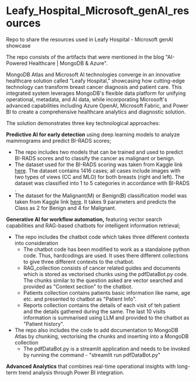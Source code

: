 # Leafy_Hospital_Microsoft_genAI_resources
Repo to share the resources used in Leafy Hospital - Microsoft genAI showcase

The repo consists of the artifacts that were mentioned in the blog "AI-Powered Healthcare | MongoDB & Azure".

MongoDB Atlas and Microsoft AI technologies converge in an innovative healthcare solution called "Leafy Hospital," showcasing how cutting-edge technology can transform breast cancer diagnosis and patient care. This integrated system leverages MongoDB's flexible data platform for unifying operational, metadata, and AI data, while incorporating Microsoft's advanced capabilities including Azure OpenAI, Microsoft Fabric, and Power BI to create a comprehensive healthcare analytics and diagnostic solution.

The solution demonstrates three key technological approaches:

**Predictive AI for early detection** using deep learning models to analyze mammograms and predict BI-RADS scores;
  * The repo includes two models that can be trained and used to predict BI-RADS scores and to classify the cancer as malignant or benign.
  * The dataset used for the BI-RADS scoring was taken from Kaggle link [here](https://www.kaggle.com/datasets/asmaasaad/king-abdulaziz-university-mammogram-dataset). The dataset contains 1416 cases; all cases include images with two types of views (CC and MLO) for both breasts (right and left). The dataset was classified into 1 to 5 categories in accordance with BI-RADS .
  * The dataset for the Malignant(M) or Benign(B) classification model was taken from Kaggle link [here](https://www.kaggle.com/datasets/ninjacoding/breast-cancer-wisconsin-benign-or-malignant). It takes 9 parameters and predicts the Class as 2 for Benign and 4 for Malignant.

**Generative AI for workflow automation,** featuring vector search capabilities and RAG-based chatbots for intelligent information retrieval;
  * The repo includes the chatbot code which takes three different contexts into consideration
      * The chatbot code has been modified to work as a standalone python code. Thus, hardcodings are used. It uses there different collections to give three different contexts to the chatbot.
      * RAG_collection consists of cancer related guides and documents which is stored as vectorised chunks using the pdfDataBot.py code. The chunks similar to the question asked are vector searched and provided as "Context section" to the chatbot.
      * Patients collection contains patients basic information like name, age etc. and presented to chatbot as "Patient Info".
      * Reports collection contains the details of each visit of teh patient and the details gathered during the same. The last 10 visits information is summarised using LLM and provided to the chatbot as "Patient history".
  * The repo also includes the code to add documentation to MongoDB Atlas by chunking, vectorising the chunks and inserting into a MongoDB collection
      * The pdfDataBot.py is a streamlit application and needs to be invoked by running the command - "streamlit run pdfDataBot.py"

**Advanced Analytics** that combines real-time operational insights with long-term trend analysis through Power BI integration.




